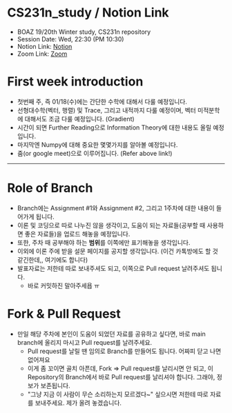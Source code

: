 # CS231n_study / Notion Link
* BOAZ 19/20th Winter study, CS231n repository  
* Session Date: Wed, 22:30 (PM 10:30)
* Notion Link: [Notion](https://url.kr/4bin67)
* Zoom Link: [Zoom](https://korea-ac-kr.zoom.us/j/96772869170?pwd=U1ZiSHJFeWJ6QXVNdHg3Z2JWMHM1Zz09)

# First week introduction
* 첫번째 주, 즉 01/18(수)에는 간단한 수학에 대해서 다룰 예정입니다.
* 선형대수학(벡터, 행렬) 및 Trace, 그리고 내적까지 다룰 예정이며, 벡터 미적분학에 대해서도 조금 다룰 예정입니다. (Gradient)
* 시간이 되면 Further Reading으로 Information Theory에 대한 내용도 올릴 예정입니다.
* 마지막엔 Numpy에 대해 중요한 몇몇가지를 알아볼 예정입니다.
* 줌(or google meet)으로 이루어집니다. (Refer above link!)

---
# Role of Branch
* Branch에는 Assignment #1와 Assignment #2, 그리고 1주차에 대한 내용이 들어가게 됩니다.
* 이론 및 코딩으로 따로 나누진 않을 생각이고, 도움이 되는 자료들(공부할 때 사용하면 좋은 자료들)을 업로드 해놓을 예정입니다.
* 또한, 주차 때 공부해야 하는 **범위**를 이쪽에만 표기해놓을 생각입니다.
* 이외에 이론 주에 받을 설문 페이지를 공지할 생각입니다. (이건 카톡방에도 할 것 같긴한데,, 여기에도 합니다)
* 발표자료는 저한테 따로 보내주셔도 되고, 이쪽으로 Pull request 날려주셔도 됩니다.
    * 바로 커밋하진 말아주세욥 ㅠ

# Fork & Pull Request
* 만일 해당 주차에 본인이 도움이 되었던 자료를 공유하고 싶다면, 바로 main branch에 올리지 마시고 Pull request를 날려주세요.
    * Pull request를 날릴 땐 임의로 Branch를 만들어도 됩니다. 어짜피 닫고 나면 없어져요
    * 이게 좀 꼬이면 골치 아픈데, Fork => Pull request를 날리시면 안 되고, 이 Repository의 Branch에서 바로 Pull request를 날리셔야 합니다. 그래야, 정보가 보존됩니다.
    * "그냥 지금 이 사람이 무슨 소리하는지 모르겠다~" 싶으시면 저한테 따로 자료를 보내주세요. 제가 올려 놓겠습니다.

